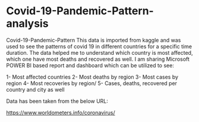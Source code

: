 # Covid-19-Pandemic-Pattern-analysis

Covid-19-Pandemic-Pattern
This data is imported from kaggle and was used to see the patterns of covid 19 in different countries for a specific time duration. The data helped me to understand which country is most affected, which one have most deaths and recovered as well. I am sharing Microsoft POWER BI based report and dashboard which can be utilized to see:

1- Most affected countries 2- Most deaths by region 3- Most cases by region 4- Most recoveries by region/ 5- Cases, deaths, recovered per country and city as well


Data has been taken from the below URL:

https://www.worldometers.info/coronavirus/
